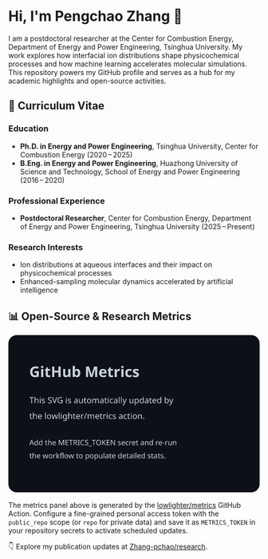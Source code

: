 # Hi, I'm Pengchao Zhang 👋

I am a postdoctoral researcher at the Center for Combustion Energy, Department of Energy and Power Engineering, Tsinghua University. My work explores how interfacial ion distributions shape physicochemical processes and how machine learning accelerates molecular simulations. This repository powers my GitHub profile and serves as a hub for my academic highlights and open-source activities.

## 📄 Curriculum Vitae

### Education
- **Ph.D. in Energy and Power Engineering**, Tsinghua University, Center for Combustion Energy (2020 – 2025)
- **B.Eng. in Energy and Power Engineering**, Huazhong University of Science and Technology, School of Energy and Power Engineering (2016 – 2020)

### Professional Experience
- **Postdoctoral Researcher**, Center for Combustion Energy, Department of Energy and Power Engineering, Tsinghua University (2025 – Present)

### Research Interests
- Ion distributions at aqueous interfaces and their impact on physicochemical processes
- Enhanced-sampling molecular dynamics accelerated by artificial intelligence

## 📊 Open-Source & Research Metrics

![GitHub Metrics](./github-metrics.svg)

The metrics panel above is generated by the [lowlighter/metrics](https://github.com/lowlighter/metrics) GitHub Action. Configure a fine-grained personal access token with the `public_repo` scope (or `repo` for private data) and save it as `METRICS_TOKEN` in your repository secrets to activate scheduled updates.

👇 Explore my publication updates at [Zhang-pchao/research](https://github.com/Zhang-pchao/research).